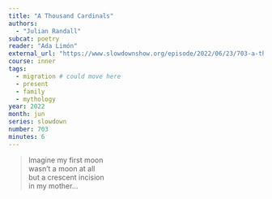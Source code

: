 ```yaml
---
title: "A Thousand Cardinals"
authors:
  - "Julian Randall"
subcat: poetry
reader: "Ada Limón"
external_url: "https://www.slowdownshow.org/episode/2022/06/23/703-a-thousand-cardinals"
course: inner
tags:
  - migration # could move here
  - present
  - family
  - mythology
year: 2022
month: jun
series: slowdown
number: 703
minutes: 6
---
```


> Imagine my first moon  
wasn’t a moon at all  
but a crescent incision  
in my mother...


